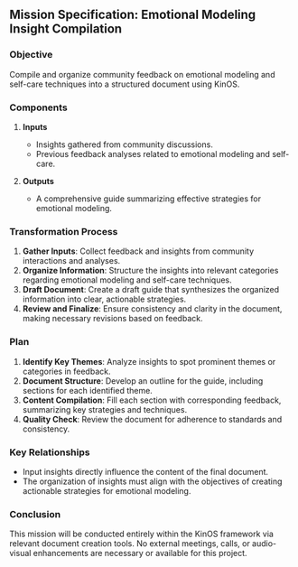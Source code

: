## Mission Specification: Emotional Modeling Insight Compilation

### Objective
Compile and organize community feedback on emotional modeling and self-care techniques into a structured document using KinOS.

### Components

1. **Inputs**
   - Insights gathered from community discussions.
   - Previous feedback analyses related to emotional modeling and self-care.

2. **Outputs**
   - A comprehensive guide summarizing effective strategies for emotional modeling.

### Transformation Process
1. **Gather Inputs**: Collect feedback and insights from community interactions and analyses.
2. **Organize Information**: Structure the insights into relevant categories regarding emotional modeling and self-care techniques.
3. **Draft Document**: Create a draft guide that synthesizes the organized information into clear, actionable strategies.
4. **Review and Finalize**: Ensure consistency and clarity in the document, making necessary revisions based on feedback.

### Plan
1. **Identify Key Themes**: Analyze insights to spot prominent themes or categories in feedback.
2. **Document Structure**: Develop an outline for the guide, including sections for each identified theme.
3. **Content Compilation**: Fill each section with corresponding feedback, summarizing key strategies and techniques.
4. **Quality Check**: Review the document for adherence to standards and consistency.

### Key Relationships
- Input insights directly influence the content of the final document.
- The organization of insights must align with the objectives of creating actionable strategies for emotional modeling.

### Conclusion
This mission will be conducted entirely within the KinOS framework via relevant document creation tools. No external meetings, calls, or audio-visual enhancements are necessary or available for this project.